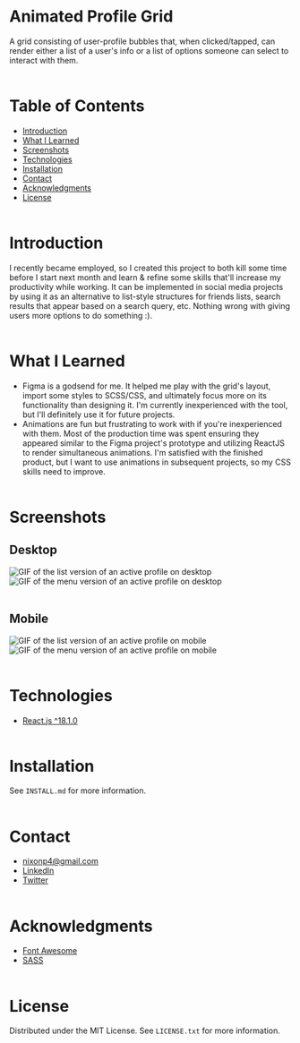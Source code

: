 # **Animated Profile Grid**
A grid consisting of user-profile bubbles that, when clicked/tapped, can render either a list of a user's info or a list of options someone can select to interact with them.<br></br>

# **Table of Contents**
* [Introduction](https://github.com/Paul-Nixon/animated-profile-grid#introduction)
* [What I Learned](https://github.com/Paul-Nixon/animated-profile-grid#what-i-learned)
* [Screenshots](https://github.com/Paul-Nixon/animated-profile-grid#screenshots)
* [Technologies](https://github.com/Paul-Nixon/animated-profile-grid#technologies)
* [Installation](https://github.com/Paul-Nixon/animated-profile-grid#getting-started)
* [Contact](https://github.com/Paul-Nixon/animated-profile-grid#contact)
* [Acknowledgments](https://github.com/Paul-Nixon/animated-profile-grid#acknowledgments)
* [License](https://github.com/Paul-Nixon/animated-profile-grid#license)<br></br>

# **Introduction**
I recently became employed, so I created this project to both kill some time before I start next month and learn & refine some skills that'll increase my productivity while working. It can be implemented in social media projects by using it as an alternative to list-style structures for friends lists, search results that appear based on a search query, etc. Nothing wrong with giving users more options to do something :).<br></br>

# **What I Learned**
* Figma is a godsend for me. It helped me play with the grid's layout, import some styles to SCSS/CSS, and ultimately focus more on its functionality than designing it. I'm currently inexperienced with the tool, but I'll definitely use it for future projects.
* Animations are fun but frustrating to work with if you're inexperienced with them. Most of the production time was spent ensuring they appeared similar to the Figma project's prototype and utilizing ReactJS to render simultaneous animations. I'm satisfied with the finished product, but I want to use animations in subsequent projects, so my CSS skills need to improve.<br></br>

# **Screenshots**
## **Desktop**
![GIF of the list version of an active profile on desktop](https://user-images.githubusercontent.com/42850145/168401388-0dd86dd4-7fbb-47c5-87e1-c396e02b2c89.gif)
![GIF of the menu version of an active profile on desktop](https://user-images.githubusercontent.com/42850145/168402054-28e47b61-bd02-4ad7-b735-64244d2175cd.gif)<br></br>

## **Mobile**
![GIF of the list version of an active profile on mobile](https://user-images.githubusercontent.com/42850145/168403268-ed3c6f54-fd93-40f5-8a3a-81b1fb63f6db.gif)
![GIF of the menu version of an active profile on mobile](https://user-images.githubusercontent.com/42850145/168403009-20228238-e639-447a-9193-9c2605ec7bef.gif)<br></br>

# **Technologies**
* [React.js ^18.1.0](https://reactjs.org/)<br></br>

# **Installation**
See `INSTALL.md` for more information.<br></br>

# **Contact**
* nixonp4@gmail.com
* [LinkedIn](https://www.linkedin.com/in/paul-vance-nixon/)
* [Twitter](https://twitter.com/PeacefulPaladin)<br></br>

# **Acknowledgments**
* [Font Awesome](https://fontawesome.com/)
* [SASS](https://sass-lang.com/)<br></br>

# **License**
Distributed under the MIT License. See `LICENSE.txt` for more information.